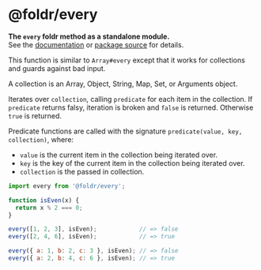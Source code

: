 # @foldr/every

**The `every` foldr method as a standalone module.**    
See the [documentation](http://foldr.com/0.0.0/every) or [package source](https:/github.com/CloudVessel/foldr/blob/master/packages/categories/every/src/index.js) for details.

This function is similar to `Array#every` except that it works for collections and
guards against bad input.

A collection is an Array, Object, String, Map, Set, or Arguments object.

Iterates over `collection`, calling `predicate` for each item in the collection. If `predicate`
returns falsy, iteration is broken and `false` is returned. Otherwise `true` is returned.

Predicate functions are called with the signature `predicate(value, key, collection)`, where:
- `value` is the current item in the collection being iterated over.
- `key` is the key of the current item in the collection being iterated over.
- `collection` is the passed in collection.

```js
import every from '@foldr/every';

function isEven(x) {
  return x % 2 === 0;
}

every([1, 2, 3], isEven);            // => false
every([2, 4, 6], isEven);            // => true

every({ a: 1, b: 2, c: 3 }, isEven); // => false
every({ a: 2, b: 4, c: 6 }, isEven); // => true
```
